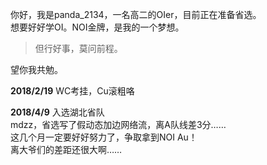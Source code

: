 你好，我是panda\_2134，一名高二的OIer，目前正在准备省选。   
想要好好学OI。NOI金牌，是我的一个梦想。

>  但行好事，莫问前程。

望你我共勉。



**2018/2/19**
WC考挂，Cu滚粗咯   

**2018/4/9**
入选湖北省队  
mdzz，省选写了假动态加边网络流，离A队线差3分……   
这几个月一定要好好努力了，争取拿到NOI Au！  
离大爷们的差距还很大啊……
